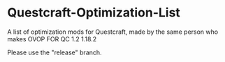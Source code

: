 # Questcraft-Optimization-List
A list of optimization mods for Questcraft, made by the same person who makes OVOP
FOR QC 1.2 1.18.2

Please use the "release" branch.
